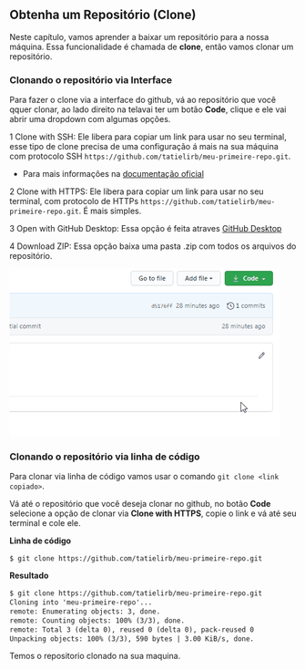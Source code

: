 ## Obtenha um Repositório (Clone)

Neste capítulo, vamos aprender a baixar um repositório para a nossa máquina. Essa funcionalidade é chamada de **clone**, então vamos clonar um repositório.

### Clonando o repositório via Interface

Para fazer o clone via a interface do github, vá ao repositório que você qquer clonar, ao lado direito na telavai ter um botão **Code**, clique e ele vai abrir uma dropdown com algumas opções.

1 Clone with SSH: Ele libera para copiar um link para usar no seu terminal, esse tipo de clone precisa de uma configuração á mais na sua máquina com protocolo SSH `https://github.com/tatielirb/meu-primeire-repo.git`. 
- Para mais informações na [documentação oficial](https://docs.github.com/pt/github/authenticating-to-github/adding-a-new-ssh-key-to-your-github-account)

2 Clone with HTTPS: Ele libera para copiar um link para usar no seu terminal, com protocolo de HTTPs `https://github.com/tatielirb/meu-primeire-repo.git`. É mais simples.

3 Open with GitHub Desktop: Essa opção é feita atraves [GitHub Desktop](https://desktop.github.com/)

4 Download ZIP: Essa opção baixa uma pasta .zip com todos os arquivos do repositório.

![Gif mostrando as opções de fazer clone](../images/comandos/clone/clone.gif)


### Clonando o repositório via linha de código

Para clonar via linha de código vamos usar o comando `git clone <link copiado>`.

Vá até o repositório que você deseja clonar no github, no botão  **Code** selecione a opção de clonar via **Clone with HTTPS**, copie o link e vá até seu terminal e cole ele.

**Linha de código**
```
$ git clone https://github.com/tatielirb/meu-primeire-repo.git
```


**Resultado**
```
$ git clone https://github.com/tatielirb/meu-primeire-repo.git
Cloning into 'meu-primeire-repo'...
remote: Enumerating objects: 3, done.
remote: Counting objects: 100% (3/3), done.
remote: Total 3 (delta 0), reused 0 (delta 0), pack-reused 0
Unpacking objects: 100% (3/3), 590 bytes | 3.00 KiB/s, done.
```
Temos o repositorio clonado na sua maquina.